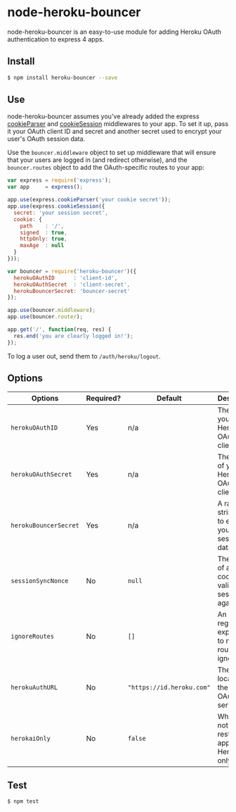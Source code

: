 # node-heroku-bouncer

node-heroku-bouncer is an easy-to-use module for adding Heroku OAuth
authentication to express 4 apps.

## Install

```sh
$ npm install heroku-bouncer --save
```

## Use

node-heroku-bouncer assumes you've already added the express
[cookieParser][cookieParser] and [cookieSession][cookieSession] middlewares to
your app. To set it up, pass it your OAuth client ID and secret and another
secret used to encrypt your user's OAuth session data.

Use the `bouncer.middleware` object to set up middleware that will ensure that
your users are logged in (and redirect otherwise), and the `bouncer.routes`
object to add the OAuth-specific routes to your app:

```javascript
var express = require('express');
var app     = express();

app.use(express.cookieParser('your cookie secret'));
app.use(express.cookieSession({
  secret: 'your session secret',
  cookie: {
    path    : '/',
    signed  : true,
    httpOnly: true,
    maxAge  : null
  }
}));

var bouncer = require('heroku-bouncer')({
  herokuOAuthID      : 'client-id',
  herokuOAuthSecret  : 'client-secret',
  herokuBouncerSecret: 'bouncer-secret'
});

app.use(bouncer.middleware);
app.use(bouncer.router);

app.get('/', function(req, res) {
  res.end('you are clearly logged in!');
});
```

To log a user out, send them to `/auth/heroku/logout`.

## Options

| Options | Required? | Default | Description |
|---------|-----------|---------|-------------|
| `herokuOAuthID` | Yes | n/a | The ID of your Heroku OAuth client |
| `herokuOAuthSecret` | Yes | n/a | The secret of your Heroku OAuth client |
| `herokuBouncerSecret` | Yes | n/a | A random string used to encrypt your user session data |
| `sessionSyncNonce` | No | `null` | The name of a nonce cookie to validate sessions against |
| `ignoreRoutes` | No | `[]` | An array of regular expressions to match routes to be ignored |
| `herokuAuthURL` | No | `"https://id.heroku.com"` | The location of the Heroku OAuth server |
| `herokaiOnly` | No | `false` | Whether or not to restrict the app to Herokai only |

## Test

```sh
$ npm test
```

[cookieParser]:  http://expressjs.com/3x/api.html#cookieParser
[cookieSession]: http://expressjs.com/3x/api.html#cookieSession
